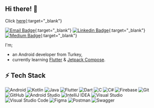 ## Hi there! 👋

Click [here](https://www.geeksforgeeks.org/){:target="_blank"}

[![Email Badge](https://img.shields.io/badge/esadcmrt@gmail.com-c71610?style=flat-square&logo=gmail&logoColor=white)](mailto:esadcmrt@gmail.com "Connect by Email"){:target="_blank"}
[![Linkedin Badge](https://img.shields.io/badge/Muhammed%20Esad%20C%C3%B6mert-0077B5?style=flat-square&logo=linkedin&logoColor=white)](https://www.linkedin.com/in/muhammedesadcomert/ "Connect on Linkedin"){:target="_blank"}
[![Medium Badge](https://img.shields.io/badge/Muhammed%20Esad%20C%C3%B6mert-000000?style=flat-square&logo=medium&logoColor=white)](https://medium.com/@muhammedesadcomert "Follow on Medium"){:target="_blank"}

I'm;
- an Android developer from Turkey,
- currently learning [Flutter](https://flutter.dev/) & [Jetpack Compose](https://developer.android.com/jetpack/compose).

## ⚡ Tech Stack

![Android](https://img.shields.io/badge/Android-3DDC84?style=for-the-badge&style=flat-square&logo=android&logoColor=white)
![Kotlin](https://img.shields.io/badge/Kotlin-%230095D5.svg?style=for-the-badge&style=flat-square&logo=kotlin&logoColor=white)
![Java](https://img.shields.io/badge/Java-%23ED8B00.svg?style=for-the-badge&style=flat-square&logo=java&logoColor=white)
![Flutter](https://img.shields.io/badge/Flutter-02569B?style=for-the-badge&style=flat-square&logo=flutter&logoColor=white)
![Dart](https://img.shields.io/badge/Dart-0175C2?style=for-the-badge&logo=dart&style=flat-square&logoColor=white)
![C](https://img.shields.io/badge/C-%2300599C.svg?style=for-the-badge&style=flat-square&logo=c&logoColor=white)
![C#](https://img.shields.io/badge/C%23-%23239120.svg?style=for-the-badge&style=flat-square&logo=c-sharp&logoColor=white)
![Firebase](https://img.shields.io/badge/Firebase-%23039BE5.svg?style=for-the-badge&style=flat-square&logo=firebase)
![Git](https://img.shields.io/badge/Git-%23F05033.svg?style=for-the-badge&style=flat-square&logo=git&logoColor=white)
![GitHub](https://img.shields.io/badge/Github-%23121011.svg?style=for-the-badge&style=flat-square&logo=github&logoColor=white)
![Android Studio](https://img.shields.io/badge/Android%20Studio-3DDC84.svg?style=for-the-badge&style=flat-square&logo=android-studio&logoColor=white)
![IntelliJ IDEA](https://img.shields.io/badge/IntelliJ%20IDEA-000000.svg?style=for-the-badge&style=flat-square&logo=intellij-idea&logoColor=white)
![Visual Studio](https://img.shields.io/badge/Visual%20Studio-5C2D91.svg?style=for-the-badge&style=flat-square&logo=visual-studio&logoColor=white)
![Visual Studio Code](https://img.shields.io/badge/VS%20Code-0078d7.svg?style=for-the-badge&style=flat-square&logo=visual-studio-code&logoColor=white)
![Figma](https://img.shields.io/badge/Figma-F24E1E?style=for-the-badge&&style=flat-square&logo=figma&logoColor=white)
![Postman](https://img.shields.io/badge/Postman-EF5B25?style=for-the-badge&&style=flat-square&logo=postman&logoColor=white)
![Swagger](https://img.shields.io/badge/Swagger-85EA2D?style=for-the-badge&&style=flat-square&logo=swagger&logoColor=black)
